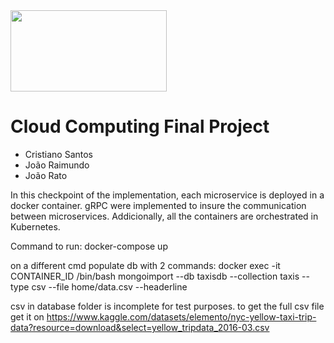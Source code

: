 <img src="https://ciencias.ulisboa.pt/sites/default/files/Ciencias_Logo_Azul-01.png" width="250" height="130">

# Cloud Computing Final Project

 * Cristiano Santos
 * João Raimundo
 * João Rato
<!--  -->
In this checkpoint of the implementation, each microservice is deployed in a docker container. gRPC were implemented to insure the communication between microservices.
Addicionally, all the containers are orchestrated in Kubernetes. 

Command to run: 
docker-compose up

on a different cmd populate db with 2 commands:
docker exec -it CONTAINER_ID /bin/bash
mongoimport --db taxisdb --collection taxis --type csv --file home/data.csv --headerline

csv in database folder is incomplete for test purposes.
to get the full csv file get it on https://www.kaggle.com/datasets/elemento/nyc-yellow-taxi-trip-data?resource=download&select=yellow_tripdata_2016-03.csv
